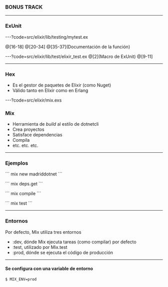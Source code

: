 ### BONUS TRACK

---

### ExUnit

---?code=src/elixir/lib/testing/mytest.ex

@[16-18]
@[20-34]
@[35-37](Documentación de la función)

---?code=src/elixir/lib/test/elixir_test.ex
@[2](Macro de ExUnit)
@[9-11]

---

### Hex

- Es el gestor de paquetes de Elixir (como Nuget)
- Válido tanto en Elixir como en Erlang


---?code=src/elixir/mix.exs

### Mix

- Herramienta de *build* al estilo de dotnetcli
- Crea proyectos
- Satisface dependencias
- Compila
- etc. etc. etc.

---

### Ejemplos


´´´
mix new madriddotnet
´´´

´´´
mix deps.get
´´´

´´´
mix compile
´´´

´´´
mix test
´´´

--- 

### Entornos

Por defecto, Mix utiliza tres entornos
- :dev, dónde Mix ejecuta tareas (como compilar) por defecto  
- :test, utilizado por Mix.test
- :prod, dónde se ejecuta el código de producción

---
#### Se configura con una variable de entorno

```
$ MIX_ENV=prod
```




